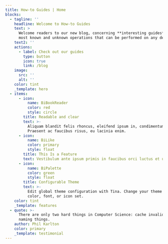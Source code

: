 ```yaml
---
title: How-to Guides | Home
blocks:
  - tagline: ''
    headline: Welcome to How-to Guides
    text: >
      Welcome readers to our new blog, concerning **interesting guides** on the
      most known and unknown operations that can be performed on any device.
    text2: ''
    actions:
      - label: Check out our guides
        type: button
        icon: true
        link: /blog
    image:
      src: ''
      alt: ''
    color: tint
    _template: hero
  - items:
      - icon:
          name: BiBookReader
          color: red
          style: circle
        title: Readable and clear
        text: >-
          Aliquam blandit felis rhoncus, eleifend ipsum in, condimentum nibh.
          Praesent ac faucibus risus, eu lacinia enim.
      - icon:
          name: BiLike
          color: primary
          style: float
        title: This Is a Feature
        text: Vestibulum ante ipsum primis in faucibus orci luctus et ultrices.
      - icon:
          name: BiPalette
          color: green
          style: float
        title: Configurable Theme
        text: >-
          Edit global theme configuration with Tina. Change your theme's primary
          color, font, or icon set.
    color: tint
    _template: features
  - quote: >-
      There are only two hard things in Computer Science: cache invalidation and
      naming things.
    author: Phil Karlton
    color: primary
    _template: testimonial
---
```


